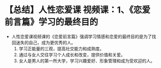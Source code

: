 # 【总结】人性恋爱课 视频课：1、《恋爱前言篇》学习的最终目的

-   人性恋爱课视频课的《恋爱前言篇》强调学习情感和恋爱的最终目的是为了找回迷失的自己，成为更优秀的人。
    1.  学习正能量的三观，提高社交能力和成熟度。
    2.  通过与女人交往学习个人成长和改变，提供价值和关爱。
    3.  女人是男人的第一所大学，学习兴趣爱好、形象管理和成为受欢迎的人。